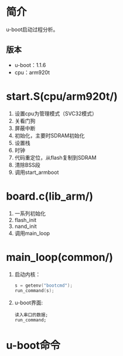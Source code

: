 # 简介

u-boot启动过程分析。

## 版本

- u-boot：1.1.6
- cpu：arm920t

# start.S(cpu/arm920t/)

1. 设置cpu为管理模式（SVC32模式）
2. 关看门狗
3. 屏蔽中断
4. 初始化，主要时SDRAM初始化
5. 设置栈
6. 时钟
7. 代码重定位，从flash复制到SDRAM
8. 清除BSS段
9. 调用start_armboot

# board.c(lib_arm/)

1. 一系列初始化
2. flash_init
3. nand_init
4. 调用main_loop

# main_loop(common/)

1. 启动内核：

   ```c
   s = getenv("bootcmd");
   run_command(s);
   ```

2. u-boot界面:

   ```
   读入串口的数据;
   run_command;
   ```

# u-boot命令

